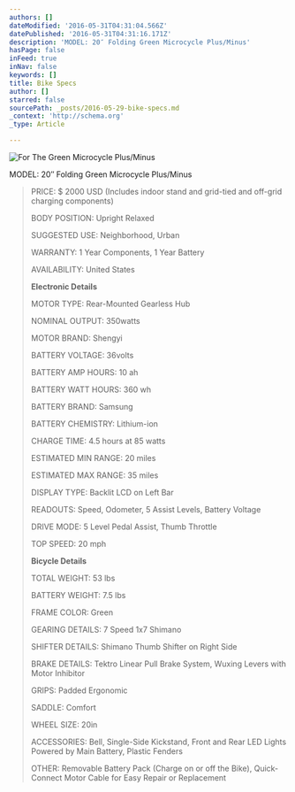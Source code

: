 ```yaml
---
authors: []
dateModified: '2016-05-31T04:31:04.566Z'
datePublished: '2016-05-31T04:31:16.171Z'
description: 'MODEL: 20″ Folding Green Microcycle Plus/Minus'
hasPage: false
inFeed: true
inNav: false
keywords: []
title: Bike Specs
author: []
starred: false
sourcePath: _posts/2016-05-29-bike-specs.md
_context: 'http://schema.org'
_type: Article

---
```

![For The Green Microcycle Plus/Minus](https://the-grid-user-content.s3-us-west-2.amazonaws.com/0b98f17e-24f9-472e-9e07-961084ed7ece.jpg)

MODEL: 20″ Folding Green Microcycle Plus/Minus

> PRICE: $ 2000 USD (Includes indoor stand and grid-tied and off-grid charging components)
> 
> BODY POSITION: Upright Relaxed
> 
> SUGGESTED USE: Neighborhood, Urban
> 
> WARRANTY: 1 Year Components, 1 Year Battery
> 
> AVAILABILITY: United States
> 
> **Electronic Details**
> 
> MOTOR TYPE: Rear-Mounted Gearless Hub
> 
> NOMINAL OUTPUT: 350watts
> 
> MOTOR BRAND: Shengyi
> 
> BATTERY VOLTAGE: 36volts
> 
> BATTERY AMP HOURS: 10 ah
> 
> BATTERY WATT HOURS: 360 wh
> 
> BATTERY BRAND: Samsung
> 
> BATTERY CHEMISTRY: Lithium-ion
> 
> CHARGE TIME: 4.5 hours at 85 watts
> 
> ESTIMATED MIN RANGE: 20 miles
> 
> ESTIMATED MAX RANGE: 35 miles
> 
> DISPLAY TYPE: Backlit LCD on Left Bar
> 
> READOUTS: Speed, Odometer, 5 Assist Levels, Battery Voltage
> 
> DRIVE MODE: 5 Level Pedal Assist, Thumb Throttle
> 
> TOP SPEED: 20 mph
> 
> **Bicycle Details**
> 
> TOTAL WEIGHT: 53 lbs
> 
> BATTERY WEIGHT: 7.5 lbs
> 
> FRAME COLOR: Green
> 
> GEARING DETAILS: 7 Speed 1x7 Shimano
> 
> SHIFTER DETAILS: Shimano Thumb Shifter on Right Side
> 
> BRAKE DETAILS: Tektro Linear Pull Brake System, Wuxing Levers with Motor Inhibitor
> 
> GRIPS: Padded Ergonomic
> 
> SADDLE: Comfort
> 
> WHEEL SIZE: 20in
> 
> ACCESSORIES: Bell, Single-Side Kickstand, Front and Rear LED Lights Powered by Main Battery, Plastic Fenders
> 
> OTHER: Removable Battery Pack (Charge on or off the Bike), Quick-Connect Motor Cable for Easy Repair or Replacement